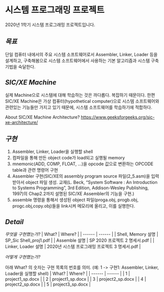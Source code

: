 # 시스템 프로그래밍 프로젝트
2020년 1학기 시스템 프로그래밍 프로젝트입니다. 

## _목표_
단일 컴퓨터 내에서의 주요 시스템 소프트웨어로서 Assembler, Linker, Loader 등을 설계하고, 구축해봄으로 시스템 소프트웨어에서 사용하는 기본 알고리즘과 시스템 구축 기법을 숙달한다.

## _SIC/XE Machine_
실제 Machine으로 시스템에 대해 학습하는 것은 까다롭다. 복잡하기 때문이다. 
한편 SIC/XE Machine은 가상 컴퓨터(hypothetical computer)으로 시스템 소프트웨어와 관련있는 기능들만 가지고 있기 때문에, 시스템 소프트웨어를 학습하기에 적합하다. 

About SIC/XE Machine Architecture? https://www.geeksforgeeks.org/sic-xe-architecture/

## _구현_
1. Assembler, Linker, Loader을 실행할 shell
2. 컴파일을 통해 만든 object code가 load되고 실행될 memory
3. mnemonic(ADD, COMP, FLOAT, ...)을 opcode 값으로 변환하는 OPCODE table과 관련 명령어 구현
4. Assembler 구현(SIC/XE의 assembly program source 파일(2_5.asm)을 입력받아서 object 파일 생성. 교재(L. Beck, “System Software : An Introduction to Systems Programming”, 3rd Edition,
Addison-Wesley Publishing, 1997)의 Chap2.2까지 설명된 SIC/XE Assembler의 기능을 구현.)
5. assemble 명령을 통해서 생성된 object 파일(proga.obj, progb.obj, progc.obj,copy.obj)들을 link시켜 메모리에 올리고, 이를 실행한다.

## _Detail_
_무엇을 구현했는가?_
| What? | Where? |
| ------ | ------ |
| Shell, Memory 설명 | SP_Sic Shell_proj1.pdf |
| Assemble 설명 | SP 2020 프로젝트 2 명세서.pdf |
| Linker, Loader 설명 | 2020년 시스템 프로그래밍 프로젝트 3 명세서.pdf |



_어떻게 구현했는가?_ 

아래 What? 의 숫자는 구현 목록의 번호를 의미. (예: 1 -> 구현1: Assembler, Linker, Loader을 실행할 shell)
| What? | Where? |
| ------ | ------ |
| 1 | project1_sp.docx |
| 2 | project1_sp.docx |
| 3 | project2_sp.docx |
| 4 | project2_sp.docx |
| 5 | project3_sp.docx |

